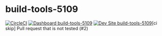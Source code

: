 # build-tools-5109

[![CircleCI](https://circleci.com/gh/pantheon-ci-bot/build-tools-5109.svg?style=shield)](https://circleci.com/gh/pantheon-ci-bot/build-tools-5109)
[![Dashboard build-tools-5109](https://img.shields.io/badge/dashboard-build_tools_5109-yellow.svg)](https://dashboard.pantheon.io/sites/e655928b-d797-4b0e-8b6a-e81530deff2b#dev/code)
[![Dev Site build-tools-5109](https://img.shields.io/badge/site-build_tools_5109-blue.svg)](http://dev-build-tools-5109.pantheonsite.io/)[ci skip] Pull request that is not tested (#2)
